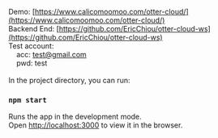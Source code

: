 Demo: [https://www.calicomoomoo.com/otter-cloud/](https://www.calicomoomoo.com/otter-cloud/) <br>
Backend End: [https://github.com/EricChiou/otter-cloud-ws](https://github.com/EricChiou/otter-cloud-ws) <br>
Test account:   
&nbsp;&nbsp;&nbsp;&nbsp;acc: test@gmail.com   
&nbsp;&nbsp;&nbsp;&nbsp;pwd: test  
<br>
In the project directory, you can run:

### `npm start`

Runs the app in the development mode.<br />
Open [http://localhost:3000](http://localhost:3000) to view it in the browser.
